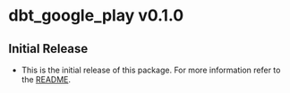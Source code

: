 # dbt_google_play v0.1.0

## Initial Release
- This is the initial release of this package. For more information refer to the [README](/README.md).